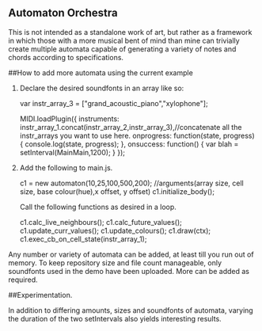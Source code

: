 ## Automaton Orchestra

This is not intended as a standalone work of art, but rather as a framework in which those with a more musical bent of mind than mine can trivially create multiple automata capable of generating a variety of notes and chords according to specifications. 

##How to add more automata using the current example


1.  Declare the desired soundfonts in an array like so:

	var instr_array_3 = ["grand_acoustic_piano","xylophone"];
	
	MIDI.loadPlugin({
    instruments: instr_array_1.concat(instr_array_2,instr_array_3),//concatenate all the instr_arrays you want to use here.
	onprogress: function(state, progress) {
			console.log(state, progress);
			},
    onsuccess: function() {
							var blah = setInterval(MainMain,1200);
						  }
});
	
	
2. 	Add the following to main.js. 

	c1 = new automaton(10,25,100,500,200); //arguments(array size, cell size, base colour(hue),x offset, y offset)
	c1.initialize_body();

	Call the following functions as desired in a loop. 
	
	c1.calc_live_neighbours();
	c1.calc_future_values();
	c1.update_curr_values();
	c1.update_colours();
	c1.draw(ctx);
	c1.exec_cb_on_cell_state(instr_array_1);
	
Any number or variety of automata can be added, at least till you run out of memory. To keep repository size and file count manageable, only soundfonts used in the demo have been uploaded. More can be added as required. 

##Experimentation.

In addition to differing amounts, sizes and soundfonts of automata, varying the duration of the two setIntervals also yields interesting results.